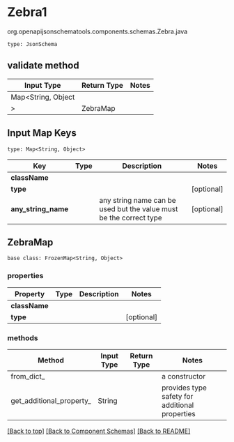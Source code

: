 # Zebra1
org.openapijsonschematools.components.schemas.Zebra.java
```
type: JsonSchema
```

## validate method
| Input Type | Return Type | Notes |
| ---------- | ----------- | ----- |
| Map<String, Object
> | ZebraMap | |

## Input Map Keys
```
type: Map<String, Object>
```
Key | Type |  Description | Notes
------------ | ------------- | ------------- | -------------
**className** |  |  |
**type** |  |  | [optional]
**any_string_name** |  | any string name can be used but the value must be the correct type | [optional]

## ZebraMap
```
base class: FrozenMap<String, Object>

```

### properties
Property | Type | Description | Notes
-------- | ---- | ----------- | -----
**className** |  |  |
**type** |  |  | [optional]

### methods
Method | Input Type | Return Type | Notes
------ | ---------- | ----------- | ------
from_dict_ |  |  | a constructor
get_additional_property_ | String |  | provides type safety for additional properties

[[Back to top]](#top) [[Back to Component Schemas]](../../../README.md#Component-Schemas) [[Back to README]](../../../README.md)
